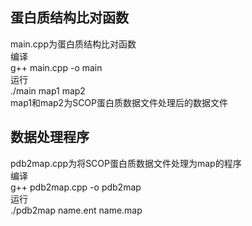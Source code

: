 ## 蛋白质结构比对函数
main.cpp为蛋白质结构比对函数<br>
编译<br>
g++ main.cpp -o main<br>
运行<br>
./main map1 map2<br>
map1和map2为SCOP蛋白质数据文件处理后的数据文件<br>
## 数据处理程序
pdb2map.cpp为将SCOP蛋白质数据文件处理为map的程序<br>
编译<br>
g++ pdb2map.cpp -o pdb2map<br>
运行<br>
./pdb2map name.ent name.map<br>

